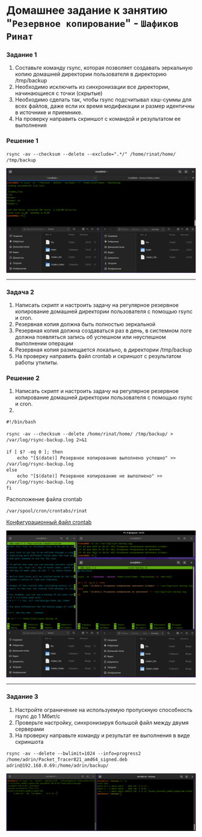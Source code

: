 # Домашнее задание к занятию "`Резервное копирование`" - `Шафиков Ринат`

### Задание 1

1. Составьте команду rsync, которая позволяет создавать зеркальную копию домашней директории пользователя в директорию /tmp/backup
2. Необходимо исключить из синхронизации все директории, начинающиеся с точки (скрытые)
3. Необходимо сделать так, чтобы rsync подсчитывал хэш-суммы для всех файлов, даже если их время модификации и размер идентичны в источнике и приемнике.
4. На проверку направить скриншот с командой и результатом ее выполнения

### Решение 1

```
rsync -av --checksum --delete --exclude=".*/" /home/rinat/home/ /tmp/backup
```
![Rsync_1](https://github.com/shafikovrr/rsync/blob/main/img/rsync_1.png)

---

### Задача 2

1. Написать скрипт и настроить задачу на регулярное резервное копирование домашней директории пользователя с помощью rsync и cron.
2. Резервная копия должна быть полностью зеркальной
3. Резервная копия должна создаваться раз в день, в системном логе должна появляться запись об успешном или неуспешном выполнении операции
4. Резервная копия размещается локально, в директории /tmp/backup
5. На проверку направить файл crontab и скриншот с результатом работы утилиты.

### Решение 2


1. Написать скрипт и настроить задачу на регулярное резервное копирование домашней директории пользователя с помощью rsync и cron.
2. 
```
#!/bin/bash

rsync -av --checksum --delete /home/rinat/home/ /tmp/backup/ > /var/log/rsync-backup.log 2>&1

if [ $? -eq 0 ]; then
    echo "[$(date)] Резервное копирование выполнено успешно" >> /var/log/rsync-backup.log
else
    echo "[$(date)] Резервное копирование не выполнено" >> /var/log/rsync-backup.log
fi
```
Расположение файла crontab
```
/var/spool/cron/crontabs/rinat
```

[Конфигурационный файл crontab](https://github.com/shafikovrr/rsync/blob/main/rinat)

![Rsync_2](https://github.com/shafikovrr/rsync/blob/main/img/rsync_2.png)

---

### Задание 3

1. Настройте ограничение на используемую пропускную способность rsync до 1 Мбит/c
2. Проверьте настройку, синхронизируя большой файл между двумя серверами
3. На проверку направьте команду и результат ее выполнения в виде скриншота

```
rsync -av --delete --bwlimit=1024 --info=progress2 /home/adrin/Packet_Tracer821_amd64_signed.deb adrin@192.168.0.69:/home/adrin/backup/
```
![Rsync_2](https://github.com/shafikovrr/rsync/blob/main/img/rsync_3.png)

